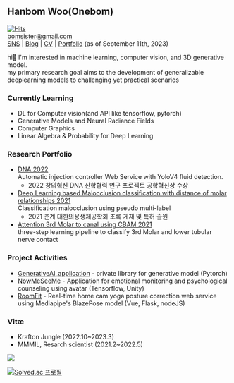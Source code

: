 ## Hanbom Woo(Onebom)
[![Hits](https://hits.seeyoufarm.com/api/count/incr/badge.svg?url=https%3A%2F%2Fgithub.com%2Fonebom%2Fhit-counter&count_bg=%237AC4A3&title_bg=%23A2ABB4&icon=&icon_color=%23B8B8B8&title=Visitors&edge_flat=false)](https://hits.seeyoufarm.com)   
bomsister@gmail.com   
[SNS](https://www.instagram.com/wb_1205) | [Blog](https://onebom.github.io) | [CV](https://drive.google.com/file/d/1kyWUKnB0GHK9AuW-UzmYZ0-grQoKD0Vq/view?usp=sharing) | [Portfolio](https://www.notion.so/Hanbom-Woo-b5deb33555a4473a9c4a9903d13265e3?pvs=4) (as of September 11th, 2023)   

hi👋 I'm interested in machine learning, computer vision, and 3D generative model.   
my primary research goal aims to the development of generalizable deeplearning models to challenging yet practical scenarios

### Currently Learning
- DL for Computer vision(and API like tensorflow, pytorch)
- Generative Models and Neural Radiance Fields
- Computer Graphics
- Linear Algebra & Probability for Deep Learning

### Research Portfolio
- [DNA 2022](https://github.com/onebom/DNA)   
  Automatic injection controller Web Service with YoloV4 fluid detection.   
  + 2022 창의혁신 DNA 산학협력 연구 프로젝트 공학혁신상 수상
- [Deep Learning based Malocclusion classification with distance of molar relationships 2021](https://github.com/onebom/Malocclusion_RestAPI/tree/main)   
  Classification malocclusion using pseudo multi-label   
  + 2021 춘계 대한의용생체공학회 초록 게재 및 특허 출원
- [Attention 3rd Molar to canal using CBAM 2021](https://github.com/onebom/3rd_Molar_to_canal)   
  three-step learning pipeline to classify 3rd Molar and lower tubular nerve contact

### Project Activities
- [GenerativeAI_application](https://github.com/onebom/Deep_Learning_CV_Practice/tree/main/GenerativeAI_application) - private library for generative model (Pytorch)
- [NowMeSeeMe](https://github.com/onebom/NowMSM_AI) - Application for emotional monitoring and psychological counseling using avatar (Tensorflow, Unity)
- [RoomFit](https://github.com/onebom/RoomFit_POC) - Real-time home cam yoga posture correction web service using Mediapipe's BlazePose model (Vue, Flask, nodeJS)

### Vitæ
- Krafton Jungle (2022.10~2023.3)
- MMMIL, Resarch scientist (2021.2~2022.5) 

<img src="https://github-readme-streak-stats.herokuapp.com/?user=onebom&theme=onedark">  

[![Solved.ac 프로필](http://mazassumnida.wtf/api/v2/generate_badge?boj=sgcwhb)](https://solved.ac/sgcwhb)
<!---[![](https://road-to-kaggle-grandmaster.vercel.app/api/badges/subinium/notebook)](https://www.kaggle.com/HanbomWoo)--->

<!---
onebom/onebom is a ✨ special ✨ repository because its `README.md` (this file) appears on your GitHub profile.
You can click the Preview link to take a look at your changes.
--->

